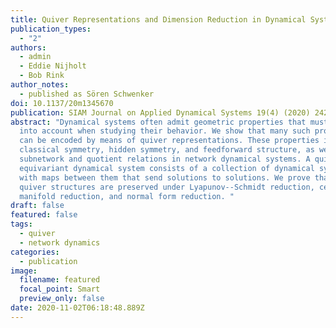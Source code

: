 ```yaml
---
title: Quiver Representations and Dimension Reduction in Dynamical Systems
publication_types:
  - "2"
authors:
  - admin
  - Eddie Nijholt
  - Bob Rink
author_notes:
  - published as Sören Schwenker
doi: 10.1137/20m1345670
publication: SIAM Journal on Applied Dynamical Systems 19(4) (2020) 2428–2468
abstract: "Dynamical systems often admit geometric properties that must be taken
  into account when studying their behavior. We show that many such properties
  can be encoded by means of quiver representations. These properties include
  classical symmetry, hidden symmetry, and feedforward structure, as well as
  subnetwork and quotient relations in network dynamical systems. A quiver
  equivariant dynamical system consists of a collection of dynamical systems
  with maps between them that send solutions to solutions. We prove that such
  quiver structures are preserved under Lyapunov--Schmidt reduction, center
  manifold reduction, and normal form reduction. "
draft: false
featured: false
tags:
  - quiver
  - network dynamics
categories:
  - publication
image:
  filename: featured
  focal_point: Smart
  preview_only: false
date: 2020-11-02T06:18:48.889Z
---
```

